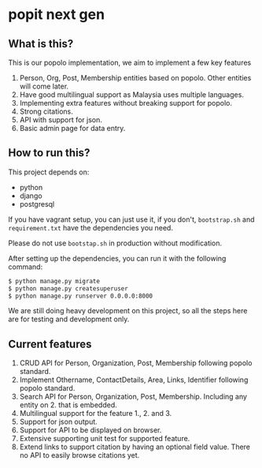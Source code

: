 # popit next gen

## What is this?

This is our popolo implementation, we aim to implement a few key features

1. Person, Org, Post, Membership entities based on popolo. Other entities will come later. 
2. Have good multilingual support as Malaysia uses multiple languages.
3. Implementing extra features without breaking support for popolo.
4. Strong citations.
5. API with support for json.
6. Basic admin page for data entry. 

## How to run this?

This project depends on:

* python
* django
* postgresql

If you have vagrant setup, you can just use it, if you don't, `bootstrap.sh` and `requirement.txt` have the dependencies you need. 

Please do not use `bootstap.sh` in production without modification. 

After setting up the dependencies, you can run it with the following command:

```sh
$ python manage.py migrate
$ python manage.py createsuperuser
$ python manage.py runserver 0.0.0.0:8000
```

We are still doing heavy development on this project, so all the steps here are for testing and development only.

## Current features
1. CRUD API for Person, Organization, Post, Membership following popolo standard.
2. Implement Othername, ContactDetails, Area, Links, Identifier following popolo standard.
3. Search API for Person, Organization, Post, Membership. Including any entity on 2. that is embedded. 
4. Multilingual support for the feature 1., 2. and 3.
5. Support for json output.
6. Support for API to be displayed on browser.
7. Extensive supporting unit test for supported feature.
8. Extend links to support citation by having an optional field value. There no API to easily browse citations yet.
